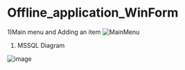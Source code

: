 # Offline_application_WinForm
1)Main menu and Adding an item
![MainMenu](https://user-images.githubusercontent.com/70452790/219870458-d6ee05ad-8ffc-48c7-b3fc-1122d5f6c6f8.png)


1) MSSQL Diagram

![image](https://user-images.githubusercontent.com/70452790/219870009-aec43a9e-fe94-44fe-acc6-33e1c4562b55.png)
